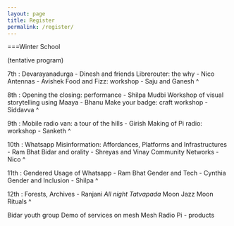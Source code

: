 ```yaml
---
layout: page
title: Register
permalink: /register/
---
```



===Winter School

(tentative program)

7th
: Devarayanadurga - Dinesh and friends
  Librerouter: the why - Nico
  Antennas - Avishek
  Food and Fizz: workshop - Saju and Ganesh
^


8th
: Opening the closing: performance - Shilpa Mudbi
  Workshop of visual storytelling using Maaya - Bhanu
  Make your badge: craft workshop - Siddavva
^

9th
: Mobile radio van: a tour of the hills - Girish 
  Making of Pi radio: workshop - Sanketh
^


10th 
: Whatsapp Misinformation: Affordances, Platforms and Infrastructures - Ram Bhat
  Bidar and orality - Shreyas and Vinay
  Community Networks - Nico
^


11th 
: Gendered Usage of Whatsapp - Ram Bhat
  Gender and Tech - Cynthia
  Gender and Inclusion - Shilpa
^


12th
: Forests, Archives - Ranjani
  *All night Tatvapada*
  Moon Jazz
  Moon Rituals
^

Bidar youth group 
Demo of services on mesh
Mesh Radio
Pi - products
